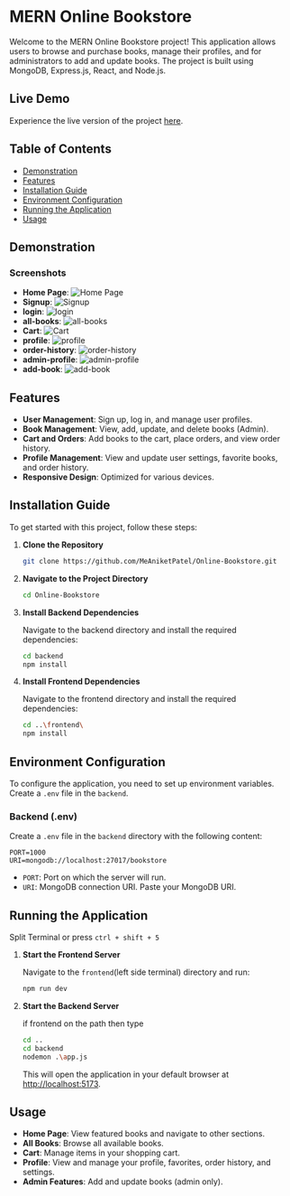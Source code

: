 # MERN Online Bookstore

Welcome to the MERN Online Bookstore project! This application allows users to browse and purchase books, manage their profiles, and for administrators to add and update books. The project is built using MongoDB, Express.js, React, and Node.js.

## Live Demo

Experience the live version of the project [here](https://book-store-mern-stack.netlify.app).

## Table of Contents

- [Demonstration](#demonstration)
- [Features](#features)
- [Installation Guide](#installation-guide)
- [Environment Configuration](#environment-configuration)
- [Running the Application](#running-the-application)
- [Usage](#usage)

## Demonstration

### Screenshots


- **Home Page**: ![Home Page](docs/screenshots/home.png)
- **Signup**: ![Signup](docs/screenshots/signup.png)
- **login**: ![login](docs/screenshots/login.png)
- **all-books**: ![all-books](docs/screenshots/all-books.png)
- **Cart**: ![Cart](docs/screenshots/cart.png)
- **profile**: ![profile](docs/screenshots/profile.png)
- **order-history**: ![order-history](docs/screenshots/order-history.png)
- **admin-profile**: ![admin-profile](docs/screenshots/admin-profile.png)
- **add-book**: ![add-book](docs/screenshots/add-book.png)


## Features

- **User Management**: Sign up, log in, and manage user profiles.
- **Book Management**: View, add, update, and delete books (Admin).
- **Cart and Orders**: Add books to the cart, place orders, and view order history.
- **Profile Management**: View and update user settings, favorite books, and order history.
- **Responsive Design**: Optimized for various devices.

## Installation Guide

To get started with this project, follow these steps:

1. **Clone the Repository**

    ```bash
    git clone https://github.com/MeAniketPatel/Online-Bookstore.git
    ```

2. **Navigate to the Project Directory**

    ```bash
    cd Online-Bookstore
    ```

3. **Install Backend Dependencies**

    Navigate to the backend directory and install the required dependencies:

    ```bash
    cd backend
    npm install
    ```

4. **Install Frontend Dependencies**

    Navigate to the frontend directory and install the required dependencies:

    ```bash
    cd ..\frontend\
    npm install
    ```

## Environment Configuration

To configure the application, you need to set up environment variables. Create a `.env` file in the `backend`.

### Backend (.env)

Create a `.env` file in the `backend` directory with the following content:

```env
PORT=1000
URI=mongodb://localhost:27017/bookstore
```

- `PORT`: Port on which the server will run.
- `URI`: MongoDB connection URI. Paste your MongoDB URI.


## Running the Application

Split Terminal or press `ctrl + shift + 5`


1. **Start the Frontend Server**

    Navigate to the `frontend`(left side terminal) directory and run:

    ```bash
    npm run dev
    ```

2. **Start the Backend Server**

    if frontend on the path then type 
    ```bash
    cd ..
    cd backend
    nodemon .\app.js
    ```
    This will open the application in your default browser at [http://localhost:5173](http://localhost:5173).

## Usage

- **Home Page**: View featured books and navigate to other sections.
- **All Books**: Browse all available books.
- **Cart**: Manage items in your shopping cart.
- **Profile**: View and manage your profile, favorites, order history, and settings.
- **Admin Features**: Add and update books (admin only).
